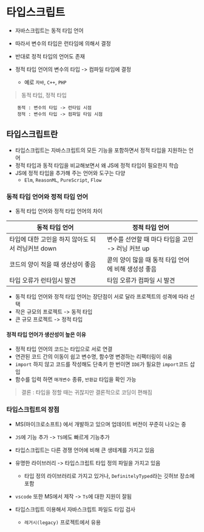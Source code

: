 # 타입스크립트

- 자바스크립트는 동적 타입 언어
- 따라서 변수의 타입은 런타임에 의해서 결정

- 반대로 정적 타입의 언어도 존재
- 정적 타입 언어의 변수의 타입 -> 컴파일 타임에 결정
  - 예로 `자바`, `C++`, `PHP`

> 동적 타입, 정적 타입

        동적 : 변수의 타입 -> 런타임 시점
        정적 : 변수의 타입 -> 컴파일 타임 시점

## 타입스크립트란

- 타입스크립트는 자바스크립트의 모든 기능을 포함하면서 정적 타입을 지원하는 언어
- 정적 타입과 동적 타입을 비교해보면서 왜 JS에 정적 타입이 필요한지 학습
- JS에 정적 타입을 추가해 주는 언어와 도구는 다양
  - `Elm`, `ReasonML`, `PureScript`, `Flow`

### 동적 타입 언어와 정적 타입 언어

- 동적 타입 언어와 정적 타입 언어의 차이

| 동적 타입 언어                                    | 정적 타입 언어                                      |
| ------------------------------------------------- | --------------------------------------------------- |
| 타입에 대한 고민을 하지 않아도 되서 러닝커브 down | 변수를 선언할 때 마다 타입을 고민 -> 러닝 커브 up   |
| 코드의 양이 적을 때 생산성이 좋음                 | 콛의 양이 많을 때 동적 타입 언어에 비해 생성성 좋음 |
| 타입 오류가 런타임시 발견                         | 타임 오류가 컴파일 시 발견                          |

- 동적 타입 언어와 정적 타입 언어는 장단점이 서로 달라 프로젝트의 성격에 따라 선택
- 작은 규모의 프로젝트 -> 동적 타입
- 큰 규모 프로젝트 -> 정적 타입

#### 정적 타입 언어가 생산성이 높은 이유

- 정적 타입 언어의 코드는 타입으로 서로 연결
- 연관된 코드 간의 이동이 쉽고 변수명, 함수명 변경하는 리팩터링이 쉬움
- `import` 하지 않고 코드를 작성해도 단축키 한 번이면 `IDE`가 필요한 `import`코드 삽입
- 함수를 입력 하면 `매개변수` 종류, `반환값` 타입을 확인 가능

> 결론 : 타입을 정할 때는 귀찮지만 결론적으로 코딩이 편해짐

### 타입스크립트의 장점

- MS(마이크로소프트) 에서 개발하고 있으며 업데이트 버전이 꾸준히 나오는 중
- `JS`에 기능 추가 -> `TS`에도 빠르게 기능추가

- 타입스크립트는 다른 경쟁 언어에 비해 큰 생테계를 가지고 있음
- 유명한 라이브러리 -> 타입스크립트 타입 정의 파일을 가지고 있음

  - 타입 정의 라이브러리로 가지고 있거나, `DefinitelyTyped`라는 깃허브 장소에 포함

- `vscode` 또한 MS에서 제작 -> `Ts`에 대한 지원이 잘됨
- 타입스크립트 이용해서 자바스크립트 파일도 타입 검사
  - `레거시(legacy)` 프로젝트에서 유용
